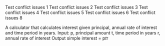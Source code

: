 Test conflict issues 1
Test conflict issues 2
Test conflict issues 3
Test conflict issues 4
Test conflict issues 5
Test conflict issues 6
Test conflict issues 8

A calculator that calculates interest given principal, annual rate of interest and time period in years.
Input:
p, principal amount
t, time period in years
r, annual rate of interest
Output
simple interest = p*t*r
